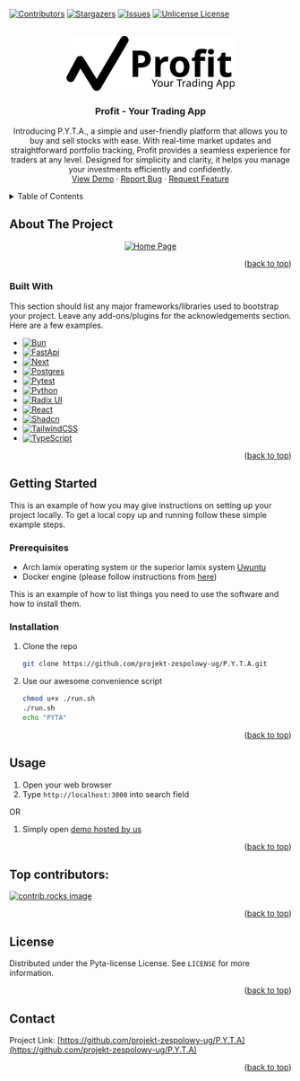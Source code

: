 <a id="readme-top"></a>
[![Contributors][contributors-shield]][contributors-url]
[![Stargazers][stars-shield]][stars-url]
[![Issues][issues-shield]][issues-url]
[![Unlicense License][license-shield]][license-url]

<!-- PROJECT LOGO -->
<br />
<div align="center">
  <a href="https://github.com/projekt-zespolowy-ug/P.Y.T.A">
    <img src="frontend/public/static/pyta-black.svg" alt="Logo" width="300">
  </a>

  <h3 align="center">Profit - Your Trading App</h3>

  <p align="center">
    Introducing P.Y.T.A., a simple and user-friendly platform that allows you to buy and sell stocks with ease. With real-time market updates and straightforward portfolio tracking, Profit provides a seamless experience for traders at any level. Designed for simplicity and clarity, it helps you manage your investments efficiently and confidently.
    <br />
    <a href="https://pyta.app">View Demo</a>
    &middot;
    <a href="https://github.com/projekt-zespolowy-ug/P.Y.T.A/issues/new?labels=bug&template=bug-report---.md">Report Bug</a>
    &middot;
    <a href="https://github.com/projekt-zespolowy-ug/P.Y.T.A/issues/new?labels=enhancement&template=feature-request---.md">Request Feature</a>
  </p>
</div>

<!-- TABLE OF CONTENTS -->
<details>
  <summary>Table of Contents</summary>
  <ol>
    <li>
      <a href="#about-the-project">About The Project</a>
      <ul>
        <li><a href="#built-with">Built With</a></li>
      </ul>
    </li>
    <li>
      <a href="#getting-started">Getting Started</a>
      <ul>
        <li><a href="#prerequisites">Prerequisites</a></li>
        <li><a href="#installation">Installation</a></li>
      </ul>
    </li>
    <li><a href="#usage">Usage</a></li>
    <li><a href="#top-contributors">Top Contributors</a></li>
    <li><a href="#license">License</a></li>
    <li><a href="#contact">Contact</a></li>
  </ol>
</details>

## About The Project

<div align="center">
  <a href="https://github.com/projekt-zespolowy-ug/P.Y.T.A">
    <img src="img/pyta-home.png" alt="Home Page">
  </a>
</div>

<p align="right">(<a href="#readme-top">back to top</a>)</p>

### Built With

This section should list any major frameworks/libraries used to bootstrap your project. Leave any add-ons/plugins for the acknowledgements section. Here are a few examples.

- [![Bun][Bun]][blank]
- [![FastApi][FastApi]][blank]
- [![Next][Next.js]][blank]
- [![Postgres][Postgres]][blank]
- [![Pytest][Pytest]][blank]
- [![Python][Python]][blank]
- [![Radix UI][Radix UI]][blank]
- [![React][React.js]][blank]
- [![Shadcn][Shadcn]][blank]
- [![TailwindCSS][TailwindCSS]][blank]
- [![TypeScript][TypeScript]][blank]
<p align="right">(<a href="#readme-top">back to top</a>)</p>

<!-- GETTING STARTED -->

## Getting Started

This is an example of how you may give instructions on setting up your project locally.
To get a local copy up and running follow these simple example steps.

### Prerequisites

- Arch lamix operating system or the superior lamix system <a href="https://uwuntuos.site/">Uwuntu</a>
- Docker engine (please follow instructions from <a href="https://docs.docker.com/engine/install/">here</a>)

This is an example of how to list things you need to use the software and how to install them.


### Installation

1. Clone the repo
   ```sh
   git clone https://github.com/projekt-zespolowy-ug/P.Y.T.A.git
   ```
2. Use our awesome convenience script
   ```sh
   chmod u+x ./run.sh
   ./run.sh
   echo "PYTA"
   ```

<p align="right">(<a href="#readme-top">back to top</a>)</p>

## Usage
1. Open your web browser
2. Type `http://localhost:3000` into search field

OR

1. Simply open <a href="https://pyta.app">demo hosted by us </a>
<p align="right">(<a href="#readme-top">back to top</a>)</p>

## Top contributors:

<a href="https://github.com/projekt-zespolowy-ug/P.Y.T.A/contributors">
  <img src="https://contrib.rocks/image?repo=projekt-zespolowy-ug/P.Y.T.A" alt="contrib.rocks image" />
</a>

<p align="right">(<a href="#readme-top">back to top</a>)</p>

<!-- LICENSE -->

## License

Distributed under the Pyta-license License. See `LICENSE` for more information.

<p align="right">(<a href="#readme-top">back to top</a>)</p>

<!-- CONTACT -->

## Contact

Project Link: [https://github.com/projekt-zespolowy-ug/P.Y.T.A](https://github.com/projekt-zespolowy-ug/P.Y.T.A)

<p align="right">(<a href="#readme-top">back to top</a>)</p>

[contributors-shield]: https://img.shields.io/github/contributors/projekt-zespolowy-ug/P.Y.T.A.svg?style=for-the-badge
[contributors-url]: https://github.com/othneildrew/projekt-zespolowy-ug/P.Y.T.A//contributors
[forks-shield]: https://img.shields.io/github/forks/projekt-zespolowy-ug/P.Y.T.A.svg?style=for-the-badge
[stars-shield]: https://img.shields.io/github/stars/projekt-zespolowy-ug/P.Y.T.A.svg?style=for-the-badge
[stars-url]: https://github.com/projekt-zespolowy-ug/P.Y.T.A/stargazers
[issues-shield]: https://img.shields.io/github/issues/projekt-zespolowy-ug/P.Y.T.A.svg?style=for-the-badge
[issues-url]: https://github.com/projekt-zespolowy-ug/P.Y.T.A/issues
[license-shield]: https://img.shields.io/github/license/projekt-zespolowy-ug/P.Y.T.A.svg?style=for-the-badge
[license-url]: https://github.com/projekt-zespolowy-ug/P.Y.T.A/blob/master/LICENSE
[product-screenshot]: images/screenshot.png
[Next.js]: https://img.shields.io/badge/next.js-000000?style=for-the-badge&logo=nextdotjs&logoColor=white
[React.js]: https://img.shields.io/badge/React-20232A?style=for-the-badge&logo=react&logoColor=61DAFB
[Python]: https://img.shields.io/badge/python-3670A0?style=for-the-badge&logo=python&logoColor=ffdd54
[Python-url]: https://www.python.org/
[Shadcn]: https://img.shields.io/badge/shadcn/ui-000000?style=for-the-badge&logo=shadcn/ui&logoColor=white
[Shadcn-url]: https://ui.shadcn.com/
[ChatGPT]: https://img.shields.io/badge/chatGPT-74aa9c?style=for-the-badge&logo=openai&logoColor=white
[GitHub Copilot]: https://img.shields.io/badge/github_copilot-8957E5?style=for-the-badge&logo=github-copilot&logoColor=white
[Brave]: https://img.shields.io/badge/Brave-FB542B?style=for-the-badge&logo=Brave&logoColor=white
[Google Drive]: https://img.shields.io/badge/Google%20Drive-4285F4?style=for-the-badge&logo=googledrive&logoColor=white
[Postgres]: https://img.shields.io/badge/postgres-%23316192.svg?style=for-the-badge&logo=postgresql&logoColor=white
[Inkscape]: https://img.shields.io/badge/Inkscape-e0e0e0?style=for-the-badge&logo=inkscape&logoColor=080A13
[Bun]: https://img.shields.io/badge/Bun-%23000000.svg?style=for-the-badge&logo=bun&logoColor=white
[FastAPI]: https://img.shields.io/badge/FastAPI-005571?style=for-the-badge&logo=fastapi
[NodeJS]: https://img.shields.io/badge/node.js-6DA55F?style=for-the-badge&logo=node.js&logoColor=white
[Pytest]: https://img.shields.io/badge/pytest-%23ffffff.svg?style=for-the-badge&logo=pytest&logoColor=2f9fe3
[Radix UI]: https://img.shields.io/badge/radix%20ui-161618.svg?style=for-the-badge&logo=radix-ui&logoColor=white
[React Query]: https://img.shields.io/badge/-React%20Query-FF4154?style=for-the-badge&logo=react%20query&logoColor=white
[React Hook Form]: https://img.shields.io/badge/React%20Hook%20Form-%23EC5990.svg?style=for-the-badge&logo=reacthookform&logoColor=white
[Gunicorn]: https://img.shields.io/badge/gunicorn-%298729.svg?style=for-the-badge&logo=gunicorn&logoColor=white
[Visual Studio Code]: https://img.shields.io/badge/Visual%20Studio%20Code-0078d7.svg?style=for-the-badge&logo=visual-studio-code&logoColor=white
[HTML5]: https://img.shields.io/badge/html5-%23E34F26.svg?style=for-the-badge&logo=html5&logoColor=white
[Markdown]: https://img.shields.io/badge/markdown-%23000000.svg?style=for-the-badge&logo=markdown&logoColor=white
[JavaScript]: https://img.shields.io/badge/javascript-%23323330.svg?style=for-the-badge&logo=javascript&logoColor=%23F7DF1E
[Bash Script]: https://img.shields.io/badge/bash_script-%23121011.svg?style=for-the-badge&logo=gnu-bash&logoColor=white
[TypeScript]: https://img.shields.io/badge/typescript-%23007ACC.svg?style=for-the-badge&logo=typescript&logoColor=white
[blank]: #
[TailwindCSS]: https://img.shields.io/badge/tailwindcss-%2338B2AC.svg?style=for-the-badge&logo=tailwind-css&logoColor=white
